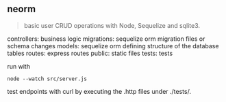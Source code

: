 ## neorm
> basic user CRUD operations with Node, Sequelize and sqlite3.

controllers: business logic
migrations: sequelize orm migration files or schema changes
models: sequelize orm defining structure of the database tables
routes: express routes
public: static files
tests: tests

run with
```
node --watch src/server.js
```

test endpoints with curl by executing the .http files under ./tests/.
